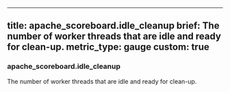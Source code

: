 
---
title: apache_scoreboard.idle_cleanup
brief: The number of worker threads that are idle and ready for clean-up.
metric_type: gauge
custom: true
---
### apache_scoreboard.idle_cleanup

The number of worker threads that are idle and ready for clean-up.
